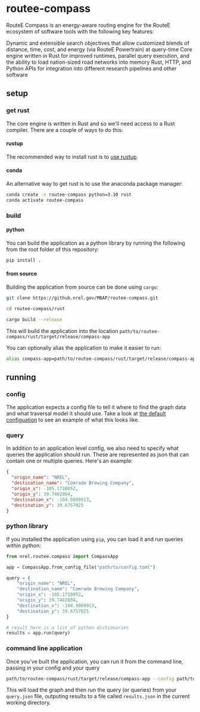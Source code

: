# routee-compass

RouteE Compass is an energy-aware routing engine for the RouteE ecosystem of software tools with the following key features:

Dynamic and extensible search objectives that allow customized blends of distance, time, cost, and energy (via RouteE Powertrain) at query-time
Core engine written in Rust for improved runtimes, parallel query execution, and the ability to load nation-sized road networks into memory
Rust, HTTP, and Python APIs for integration into different research pipelines and other software

## setup

### get rust

The core engine is written in Rust and so we'll need access to a Rust compiler.
There are a couple of ways to do this:

#### rustup

The recommended way to install rust is to [use rustup](https://www.rust-lang.org/tools/install).

#### conda

An alternative way to get rust is to use the anaconda package manager:

```bash
conda create -n routee-compass python=3.10 rust
conda activate routee-compass
```

### build

#### python

You can build the application as a python library by running the following from the root folder of this repository:

```bash
pip install .
```

#### from source

Building the application from source can be done using `cargo`:

```bash
git clone https://github.nrel.gov/MBAP/routee-compass.git

cd routee-compass/rust

cargo build --release
```

This will build the application into the location `path/to/routee-compass/rust/target/release/compass-app`

You can optionally alias the application to make it easier to run:

```bash
alias compass-app=path/to/routee-compass/rust/target/release/compass-app
```

## running

### config

The application expects a config file to tell it where to find the graph data and what traversal model it should use.
Take a look at [the default configuation](./rust/compass-app/src/app/compass/config/config.default.toml) to see an example of what this looks like.

### query

In addition to an application level config, we also need to specify what queries the application should run.
These are represented as json that can contain one or multiple queries. Here's an example:

```json
{
  "origin_name": "NREL",
  "destination_name": "Comrade Brewing Company",
  "origin_x": -105.1710052,
  "origin_y": 39.7402804,
  "destination_x": -104.9009913,
  "destination_y": 39.6757025
}
```

### python library

If you installed the application using `pip`, you can load it and run queries within python:

```python
from nrel.routee.compass import CompassApp

app = CompassApp.from_config_file("path/to/config.toml")

query = {
    "origin_name": "NREL",
    "destination_name": "Comrade Brewing Company",
    "origin_x": -105.1710052,
    "origin_y": 39.7402804,
    "destination_x": -104.9009913,
    "destination_y": 39.6757025
}

# result here is a list of python dictionaries
results = app.run(query)
```

### command line application

Once you've built the application, you can run it from the command line, passing in your config and your query

```bash
path/to/routee-compass/rust/target/release/compass-app --config path/to/config.toml path/to/query.json
```

This will load the graph and then run the query (or queries) from your `query.json` file, outputing results to a file called `results.json` in the current working directory.
